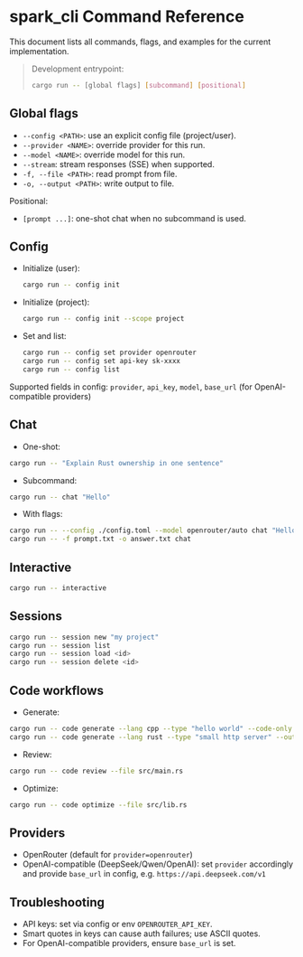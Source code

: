 # spark_cli Command Reference

This document lists all commands, flags, and examples for the current implementation.

> Development entrypoint:
>
> ```bash
> cargo run -- [global flags] [subcommand] [positional]
> ```

## Global flags
- `--config <PATH>`: use an explicit config file (project/user).
- `--provider <NAME>`: override provider for this run.
- `--model <NAME>`: override model for this run.
- `--stream`: stream responses (SSE) when supported.
- `-f, --file <PATH>`: read prompt from file.
- `-o, --output <PATH>`: write output to file.

Positional:
- `[prompt ...]`: one-shot chat when no subcommand is used.

## Config
- Initialize (user):
  ```bash
  cargo run -- config init
  ```
- Initialize (project):
  ```bash
  cargo run -- config init --scope project
  ```
- Set and list:
  ```bash
  cargo run -- config set provider openrouter
  cargo run -- config set api-key sk-xxxx
  cargo run -- config list
  ```

Supported fields in config: `provider`, `api_key`, `model`, `base_url` (for OpenAI-compatible providers)

## Chat
- One-shot:
```bash
cargo run -- "Explain Rust ownership in one sentence"
```
- Subcommand:
```bash
cargo run -- chat "Hello"
```
- With flags:
```bash
cargo run -- --config ./config.toml --model openrouter/auto chat "Hello"
cargo run -- -f prompt.txt -o answer.txt chat
```

## Interactive
```bash
cargo run -- interactive
```

## Sessions
```bash
cargo run -- session new "my project"
cargo run -- session list
cargo run -- session load <id>
cargo run -- session delete <id>
```

## Code workflows
- Generate:
```bash
cargo run -- code generate --lang cpp --type "hello world" --code-only -o hello.cpp
cargo run -- code generate --lang rust --type "small http server" --out-dir out/ --code-only
```
- Review:
```bash
cargo run -- code review --file src/main.rs
```
- Optimize:
```bash
cargo run -- code optimize --file src/lib.rs
```

## Providers
- OpenRouter (default for `provider=openrouter`)
- OpenAI-compatible (DeepSeek/Qwen/OpenAI): set `provider` accordingly and provide `base_url` in config, e.g. `https://api.deepseek.com/v1`

## Troubleshooting
- API keys: set via config or env `OPENROUTER_API_KEY`.
- Smart quotes in keys can cause auth failures; use ASCII quotes.
- For OpenAI-compatible providers, ensure `base_url` is set.
